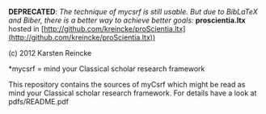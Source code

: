 
**DEPRECATED**: *The technique of mycsrf is still usable. But
due to BibLaTeX and Biber, there is a better way to achieve 
better goals:* **proscientia.ltx** hosted in
[http://github.com/kreincke/proScientia.ltx](http://github.com/kreincke/proScientia.ltx))

(c) 2012 Karsten Reincke

*mycsrf = mind your Classical scholar research framework

This repository contains the sources of myCsrf which might be read as
mind your Classical scholar research framework. For details have a look at
pdfs/README.pdf
